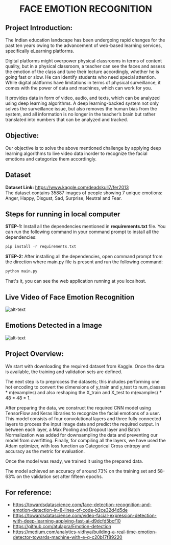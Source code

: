 <div align="center">
  
  # FACE EMOTION RECOGNITION
</div>

## Project Introduction:<br>
<p>The Indian education landscape has been undergoing rapid changes for the past ten years owing to the advancement of web-based learning services, specifically eLearning platforms.</p>

<p>Digital platforms might overpower physical classrooms in terms of content quality, but in a physical classroom, a teacher can see the faces and assess the emotion of the class and tune their lecture accordingly, whether he is going fast or slow. He can identify students who need special attention.
While digital platforms have limitations in terms of physical surveillance, it comes with the power of data and machines, which can work for you.</p>

<p>It provides data in form of video, audio, and texts, which can be analyzed using deep learning algorithms. A deep learning-backed system not only solves the surveillance issue, but also removes the human bias from the system, and all information is no longer in the teacher’s brain but rather translated into numbers that can be analyzed and tracked.</p>

## Objective:<br>
Our objective is to solve the above mentioned challenge by applying deep learning algorithms to live video data inorder to recognize the facial emotions and categorize them accordingly.

## Dataset
<b>Dataset Link:</b> https://www.kaggle.com/deadskull7/fer2013 <br>
The dataset contains 35887 images of people showing 7 unique emotions: Anger, Happy, Disgust, Sad, Surprise, Neutral and Fear. <br>

## Steps for running in local computer
**STEP-1:** Install all the dependencies mentioned in **requirements.txt** file. You can run the following command in your command prompt to install all the dependencies:

```python
pip install -r requirements.txt
```
**STEP-2:** After installing all the dependencies, open command prompt from the direction where main.py file is present and run the following command:

```python
python main.py
```
That's it, you can see the web application running at you localhost.<br>

## Live Video of Face Emotion Recognition
![alt-text](https://github.com/venugopalkadamba/Face_Emotion_Recognition/blob/master/Live_Video.gif)

## Emotions Detected in a Image
![alt-text](https://github.com/venugopalkadamba/Face_Emotion_Recognition/blob/master/All_Emotions_Detection.jpg)
  
## Project Overview:<br>
<p>We start with downloading the required dataset from Kaggle. Once the data is available, the training and validation sets are defined.</p>

<p>The next step is to preprocess the datasets; this includes performing one hot encoding to convert the dimensions of y_train and y_test to num_classes * m(examples) and also reshaping the X_train and X_test to m(examples) * 48 * 48 * 1.</p>

<p>After preparing the data, we construct the required CNN model using TensorFlow and Keras libraries to recognize the facial emotions of a user. This model consists of four convolutional layers and three fully connected layers to process the input image data and predict the required output. In between each layer, a Max Pooling and Dropout layer and Batch Normalization was added for downsampling the data and preventing our model from overfitting. Finally, for compiling all the layers, we have used the Adam optimizer, with loss function as Categorical Cross entropy and accuracy as the metric for evaluation.</p>

<p>Once the model was ready, we trained it using the prepared data.</p>

<p>The model achieved an accuracy of around 73% on the training set and 58-63% on the validation set after fifteen epochs.</p>  
 
 ## For reference:<br>
* https://towardsdatascience.com/face-detection-recognition-and-emotion-detection-in-8-lines-of-code-b2ce32d4d5de
* https://towardsdatascience.com/video-facial-expression-detection-with-deep-learning-applying-fast-ai-d9dcfd5bcf10
* https://github.com/atulapra/Emotion-detection
* https://medium.com/analytics-vidhya/building-a-real-time-emotion-detector-towards-machine-with-e-q-c20b17f89220
 

